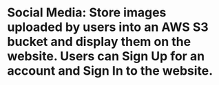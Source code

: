 # Social Media: Store images uploaded by users into an AWS S3 bucket and display them on the website. Users can Sign Up for an account and Sign In to the website.
